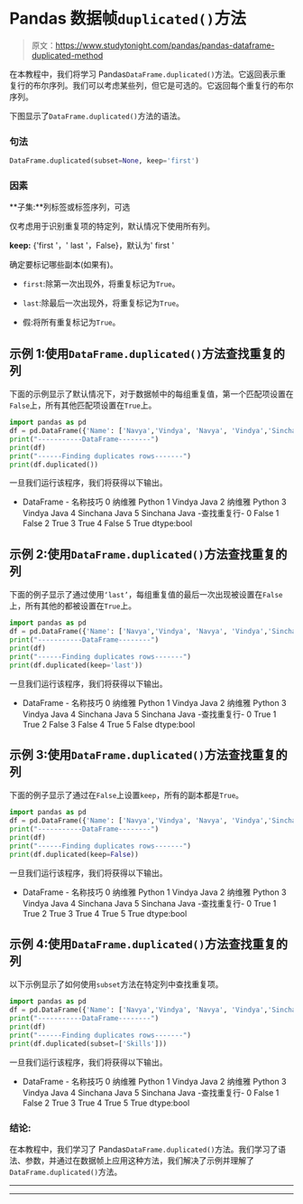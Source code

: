 # Pandas 数据帧`duplicated()`方法

> 原文：<https://www.studytonight.com/pandas/pandas-dataframe-duplicated-method>

在本教程中，我们将学习 Pandas`DataFrame.duplicated()`方法。它返回表示重复行的布尔序列。我们可以考虑某些列，但它是可选的。它返回每个重复行的布尔序列。

下图显示了`DataFrame.duplicated()`方法的语法。

### 句法

```py
DataFrame.duplicated(subset=None, keep='first')
```

### 因素

**子集:**列标签或标签序列，可选

仅考虑用于识别重复项的特定列，默认情况下使用所有列。

**keep:** {'first '，' last '，False}，默认为' first '

确定要标记哪些副本(如果有)。

*   `first`:除第一次出现外，将重复标记为`True`。

*   `last`:除最后一次出现外，将重复标记为`True`。

*   假:将所有重复标记为`True`。

## 示例 1:使用`DataFrame.duplicated()`方法查找重复的列

下面的示例显示了默认情况下，对于数据帧中的每组重复值，第一个匹配项设置在`False`上，所有其他匹配项设置在`True`上。

```py
import pandas as pd
df = pd.DataFrame({'Name': ['Navya','Vindya', 'Navya', 'Vindya','Sinchana','Sinchana'],'Skills': ['Python','Java','Python','Java','Java','Java']})
print("-----------DataFrame--------")
print(df)
print("------Finding duplicates rows-------")
print(df.duplicated())
```

一旦我们运行该程序，我们将获得以下输出。

- DataFrame -
名称技巧
0 纳维雅 Python
1 Vindya Java
2 纳维雅 Python
3 Vindya Java
4 Sinchana Java
5 Sinchana Java
-查找重复行-
0 False
1 False
2 True
3 True
4 False
5 True
dtype:bool

## 示例 2:使用`DataFrame.duplicated()`方法查找重复的列

下面的例子显示了通过使用`‘last’`，每组重复值的最后一次出现被设置在`False`上，所有其他的都被设置在`True`上。

```py
import pandas as pd
df = pd.DataFrame({'Name': ['Navya','Vindya', 'Navya', 'Vindya','Sinchana','Sinchana'],'Skills': ['Python','Java','Python','Java','Java','Java']})
print("-----------DataFrame--------")
print(df)
print("------Finding duplicates rows-------")
print(df.duplicated(keep='last'))
```

一旦我们运行该程序，我们将获得以下输出。

- DataFrame -
名称技巧
0 纳维雅 Python
1 Vindya Java
2 纳维雅 Python
3 Vindya Java
4 Sinchana Java
5 Sinchana Java
-查找重复行-
0 True
1 True
2 False
3 False
4 True
5 False
dtype:bool

## 示例 3:使用`DataFrame.duplicated()`方法查找重复的列

下面的例子显示了通过在`False`上设置`keep`，所有的副本都是`True`。

```py
import pandas as pd
df = pd.DataFrame({'Name': ['Navya','Vindya', 'Navya', 'Vindya','Sinchana','Sinchana'],'Skills': ['Python','Java','Python','Java','Java','Java']})
print("-----------DataFrame--------")
print(df)
print("------Finding duplicates rows-------")
print(df.duplicated(keep=False))
```

一旦我们运行该程序，我们将获得以下输出。

- DataFrame -
名称技巧
0 纳维雅 Python
1 Vindya Java
2 纳维雅 Python
3 Vindya Java
4 Sinchana Java
5 Sinchana Java
-查找重复行-
0 True
1 True
2 True
3 True
4 True
5 True
dtype:bool

## 示例 4:使用`DataFrame.duplicated()`方法查找重复的列

以下示例显示了如何使用`subset`方法在特定列中查找重复项。

```py
import pandas as pd
df = pd.DataFrame({'Name': ['Navya','Vindya', 'Navya', 'Vindya','Sinchana','Sinchana'],'Skills': ['Python','Java','Python','Java','Java','Java']})
print("-----------DataFrame--------")
print(df)
print("------Finding duplicates rows-------")
print(df.duplicated(subset=['Skills']))
```

一旦我们运行该程序，我们将获得以下输出。

- DataFrame -
名称技巧
0 纳维雅 Python
1 Vindya Java
2 纳维雅 Python
3 Vindya Java
4 Sinchana Java
5 Sinchana Java
-查找重复行-
0 False
1 False
2 True
3 True
4 True
5 True
dtype:bool

### 结论:

在本教程中，我们学习了 Pandas`DataFrame.duplicated()`方法。我们学习了语法、参数，并通过在数据帧上应用这种方法，我们解决了示例并理解了`DataFrame.duplicated()`方法。

* * *

* * *